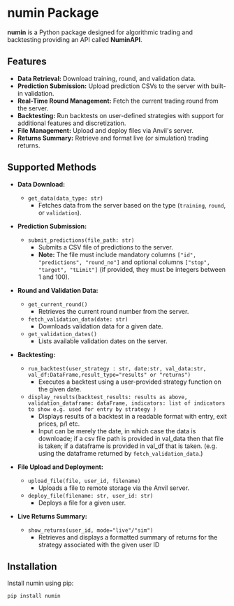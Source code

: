 # numin Package

**numin** is a Python package designed for algorithmic trading and backtesting providing an API called **NuminAPI**.

## Features

- **Data Retrieval:** Download training, round, and validation data.
- **Prediction Submission:** Upload prediction CSVs to the server with built-in validation.
- **Real-Time Round Management:** Fetch the current trading round from the server.
- **Backtesting:** Run backtests on user-defined strategies with support for additional features and discretization.
- **File Management:** Upload and deploy files via Anvil's server.
- **Returns Summary:** Retrieve and format live (or simulation) trading returns.

## Supported Methods

- **Data Download:**
  - `get_data(data_type: str)`
    - Fetches data from the server based on the type (`training`, `round`, or `validation`).

- **Prediction Submission:**
  - `submit_predictions(file_path: str)`
    - Submits a CSV file of predictions to the server.  
    - **Note:** The file must include mandatory columns `["id", "predictions", "round_no"]` and optional columns `["stop", "target", "tLimit"]` (if provided, they must be integers between 1 and 100).

- **Round and Validation Data:**
  - `get_current_round()`
    - Retrieves the current round number from the server.
  - `fetch_validation_data(date: str)`
    - Downloads validation data for a given date.
  - `get_validation_dates()`
    - Lists available validation dates on the server.

- **Backtesting:**
  - `run_backtest(user_strategy : str, date:str, val_data:str, val_df:DataFrame,result_type="results" or "returns")`
    - Executes a backtest using a user-provided strategy function on the given date.
  - `display_results(backtest_results: results as above, validation_dataframe: dataFrame, indicators: list of indicators to show e.g. used for entry by strategy )`
    - Displays results of a backtest in a readable format with entry, exit prices, p/l etc.
    - Input can be merely the date, in which case the data is downloade; if a csv file path is provided in val_data then that file is taken; if a dataframe is provided in val_df that is taken. (e.g. using the dataframe returned by `fetch_validation_data`.)


- **File Upload and Deployment:**
  - `upload_file(file, user_id, filename)`
    - Uploads a file to remote storage via the Anvil server.
  - `deploy_file(filename: str, user_id: str)`
    - Deploys a file for a given user.

- **Live Returns Summary:**
  - `show_returns(user_id, mode="live"/"sim")`
    - Retrieves and displays a formatted summary of returns for the strategy associated with the given user ID

## Installation

Install numin using pip:

```bash
pip install numin

